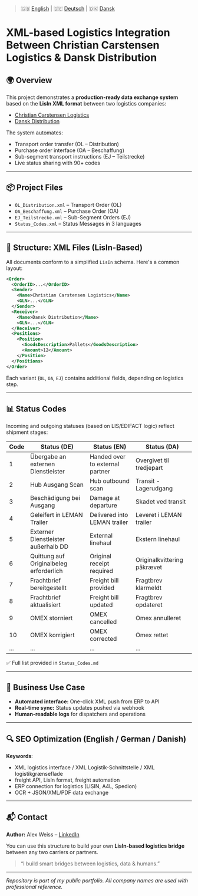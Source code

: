 > 🇬🇧 [English](README.en.md) | 🇩🇪 [Deutsch](README.de.md) | 🇩🇰 [Dansk](README.da.md)

# XML-based Logistics Integration Between Christian Carstensen Logistics & Dansk Distribution

## 🌍 Overview

This project demonstrates a **production-ready data exchange system** based on the **LisIn XML format** between two logistics companies:

* [Christian Carstensen Logistics](https://www.carstensen.eu)
* [Dansk Distribution](https://www.danskdistribution.dk)

The system automates:

* Transport order transfer (OL – Distribution)
* Purchase order interface (OA – Beschaffung)
* Sub-segment transport instructions (EJ – Teilstrecke)
* Live status sharing with 90+ codes

---

## 📦 Project Files

* `OL_Distribution.xml` – Transport Order (OL)
* `OA_Beschaffung.xml` – Purchase Order (OA)
* `EJ_Teilstrecke.xml` – Sub-Segment Orders (EJ)
* `Status_Codes.xml` – Status Messages in 3 languages

---

## 🧠 Structure: XML Files (LisIn-Based)

All documents conform to a simplified `LisIn` schema. Here's a common layout:

```xml
<Order>
  <OrderID>...</OrderID>
  <Sender>
    <Name>Christian Carstensen Logistics</Name>
    <GLN>...</GLN>
  </Sender>
  <Receiver>
    <Name>Dansk Distribution</Name>
    <GLN>...</GLN>
  </Receiver>
  <Positions>
    <Position>
      <GoodsDescription>Pallets</GoodsDescription>
      <Amount>12</Amount>
    </Position>
  </Positions>
</Order>
```

Each variant (`OL`, `OA`, `EJ`) contains additional fields, depending on logistics step.

---

## 📊 Status Codes

Incoming and outgoing statuses (based on LIS/EDIFACT logic) reflect shipment stages:

| Code | Status (DE)                             | Status (EN)                     | Status (DA)                 |
| ---- | --------------------------------------- | ------------------------------- | --------------------------- |
| 1    | Übergabe an externen Dienstleister      | Handed over to external partner | Overgivet til tredjepart    |
| 2    | Hub Ausgang Scan                        | Hub outbound scan               | Transit - Lagerudgang       |
| 3    | Beschädigung bei Ausgang                | Damage at departure             | Skadet ved transit          |
| 4    | Geleifert in LEMAN Trailer              | Delivered into LEMAN trailer    | Leveret i LEMAN trailer     |
| 5    | Externer Dienstleister außerhalb DD     | External linehaul               | Ekstern linehaul            |
| 6    | Quittung auf Originalbeleg erforderlich | Original receipt required       | Originalkvittering påkrævet |
| 7    | Frachtbrief bereitgestellt              | Freight bill provided           | Fragtbrev klarmeldt         |
| 8    | Frachtbrief aktualisiert                | Freight bill updated            | Fragtbrev opdateret         |
| 9    | OMEX storniert                          | OMEX cancelled                  | Omex annulleret             |
| 10   | OMEX korrigiert                         | OMEX corrected                  | Omex rettet                 |
| ...  | ...                                     | ...                             | ...                         |

✅ Full list provided in `Status_Codes.md`

---

## 🎯 Business Use Case

* **Automated interface:** One-click XML push from ERP to API
* **Real-time sync:** Status updates pushed via webhook
* **Human-readable logs** for dispatchers and operations

---

## 🔍 SEO Optimization (English / German / Danish)

**Keywords**:

* XML logistics interface / XML Logistik-Schnittstelle / XML logistikgrænseflade
* freight API, LisIn format, freight automation
* ERP connection for logistics (LISIN, A4L, Spedion)
* OCR + JSON/XML/PDF data exchange

---

## 📬 Contact

**Author:** Alex Weiss – [LinkedIn](https://www.linkedin.com/in/alex-weiss-a6483417b)

You can use this structure to build your own **LisIn-based logistics bridge** between any two carriers or partners.

> “I build smart bridges between logistics, data & humans.”

---

*Repository is part of my public portfolio. All company names are used with professional reference.*

